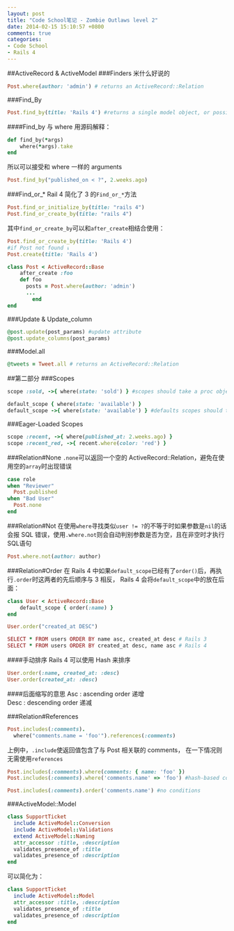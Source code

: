 ```yaml
---
layout: post
title: "Code School笔记 - Zombie Outlaws level 2"
date: 2014-02-15 15:10:57 +0800
comments: true
categories: 
- Code School
- Rails 4
---
```

##ActiveRecord & ActiveModel
###Finders
米什么好说的
```ruby
Post.where(author: 'admin') # returns an ActiveRecord::Relation
```

###Find_By
```ruby
Post.find_by(title: 'Rails 4') #returns a single model object, or possibly a collection of model objects in an Array (not a Relation). If nothing is found, an ActiveRecord::RecordNotFound exception is raised.
```

####Find_by 与 where
用源码解释：
```ruby
def find_by(*args)
	where(*args).take
end
```
所以可以接受和 where 一样的 arguments
```ruby
Post.find_by("published_on < ?", 2.weeks.ago)
```

###Find_or_*
Rail 4 简化了 3 的`Find_or_*`方法
```ruby
Post.find_or_initialize_by(title: "rails 4")
Post.find_or_create_by(title: "rails 4")
```
其中`find_or_create_by`可以和`after_create`相结合使用：
```ruby
Post.find_or_create_by(title: 'Rails 4')
#if Post not found ↓
Post.create(title: 'Rails 4')

class Post < ActiveRecord::Base
    after_create :foo
    def foo
      posts = Post.where(author: 'admin')
      ...
		end
end
```

###Update & Update_column
```ruby
@post.update(post_params) #update attribute
@post.update_columns(post_params)
```

###Model.all
```ruby
@tweets = Tweet.all # returns an ActiveRecord::Relation
```

##第二部分
###Scopes
```ruby
scope :sold, ->{ where(state: 'sold') } #scopes should take a proc object

default_scope { where(state: 'available') }
default_scope ->{ where(state: 'available') } #defaults scopes should take proc object or a block￼￼
```
###Eager-Loaded Scopes

```ruby
scope :recent, ->{ where(published_at: 2.weeks.ago) } 
scope :recent_red, ->{ recent.where(color: 'red') }
```

###Relation#None
`.none`可以返回一个空的 ActiveRecord::Relation，避免在使用空的`array`时出现错误
```ruby
case role
when "Reviewer"
  Post.published
when "Bad User"
  Post.none
end
```

###Relation#Not
在使用`where`寻找类似`user != ?`的不等于时如果参数是`nil`的话会报 SQL 错误，使用`.where.not`则会自动判别参数是否为空，且在非空时才执行SQL语句
```ruby
Post.where.not(author: author)
```

###Relation#Order
在 Rails 4 中如果`default_scope`已经有了`order()`后，再执行`.order`时这两者的先后顺序与 3 相反， Rails 4 会将`default_scope`中的放在后面：
```ruby
class User < ActiveRecord::Base
    default_scope { order(:name) }
end

User.order("created_at DESC")

SELECT * FROM users ORDER BY name asc, created_at desc # Rails 3
SELECT * FROM users ORDER BY created_at desc, name asc # Rails 4
```
####手动排序
Rails 4 可以使用 Hash 来排序
```ruby
User.order(:name, created_at: :desc)
User.order(created_at: :desc)
```

####后面缩写的意思
Asc : ascending order 递增  
Desc : descending order 递减  

###Relation#References
```ruby
Post.includes(:comments).
  where("comments.name = 'foo'").references(:comments)
```
上例中，`.include`使返回值包含了与 Post 相关联的 comments，
在一下情况则无需使用`references`
```ruby
Post.includes(:comments).where(comments: { name: 'foo' })
Post.includes(:comments).where('comments.name' => 'foo') #hash-based conditions

Post.includes(:comments).order('comments.name') #no conditions
```

###ActiveModel::Model 
```ruby
class SupportTicket
  include ActiveModel::Conversion
  include ActiveModel::Validations
  extend ActiveModel::Naming
  attr_accessor :title, :description
  validates_presence_of :title
  validates_presence_of :description
end
```
可以简化为：
```ruby
class SupportTicket
  include ActiveModel::Model
  attr_accessor :title, :description
  validates_presence_of :title
  validates_presence_of :description
end
```